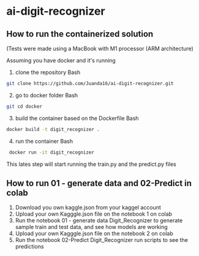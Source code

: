 # ai-digit-recognizer

## How to run the containerized solution
(Tests were made using a MacBook with M1 processor (ARM architecture)

Assuming you have docker and it's running
1. clone the repository
Bash
```bash
git clone https://github.com/Juanda16/ai-digit-recognizer.git
```

2. go to docker folder
Bash
```bash
git cd docker
```

3. build the container based on the Dockerfile
Bash
```bash
docker build -t digit_recognizer .
```

4. run the container
Bash
```bash
 docker run -it digit_recognizer   
```
This lates step will start running the train.py and the predict.py files 

## How to run  01 - generate data and 02-Predict in colab

1. Download you own kaggle.json from your kaggel account
2. Upload your own Kagggle.json file on the notebook 1 on colab
3. Run the notebook 01 - generate data  Digit_Recognizer to generate sample train and test data, and see how models are working
4. Upload your own Kagggle.json file on the notebook 2 on colab
5. Run the notebook 02-Predict  Digit_Recognizer run scripts to see the predictions
